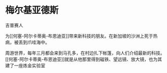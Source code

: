 # 梅尔基亚德斯

吉普赛人

为[[何塞-阿尔卡蒂奥-布恩迪亚]]带来新科技的朋友。在新加坡的沙洲上死于热病，被丢到爪哇海中。

周游世界，每年三月都会来到马孔多，在村边扎下帐篷，向人们介绍最新的科技。[[何塞-阿尔卡蒂奥-布恩迪亚]]就是从他那里得到磁铁、望远镜、放大镜，也为其建了一座炼金实验室
